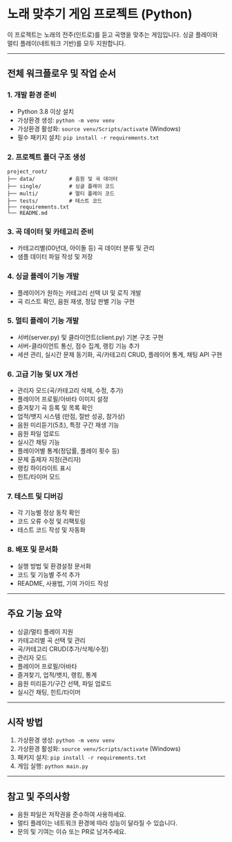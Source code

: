 # 노래 맞추기 게임 프로젝트 (Python)

이 프로젝트는 노래의 전주(인트로)를 듣고 곡명을 맞추는 게임입니다. 싱글 플레이와 멀티 플레이(네트워크 기반)를 모두 지원합니다.

---

## 전체 워크플로우 및 작업 순서

### 1. 개발 환경 준비
- Python 3.8 이상 설치
- 가상환경 생성: `python -m venv venv`
- 가상환경 활성화: `source venv/Scripts/activate` (Windows)
- 필수 패키지 설치: `pip install -r requirements.txt`

### 2. 프로젝트 폴더 구조 생성
```
project_root/
├── data/           # 음원 및 곡 데이터
├── single/         # 싱글 플레이 코드
├── multi/          # 멀티 플레이 코드
├── tests/          # 테스트 코드
├── requirements.txt
└── README.md
```

### 3. 곡 데이터 및 카테고리 준비
- 카테고리별(00년대, 아이돌 등) 곡 데이터 분류 및 관리
- 샘플 데이터 파일 작성 및 저장

### 4. 싱글 플레이 기능 개발
- 플레이어가 원하는 카테고리 선택 UI 및 로직 개발
- 곡 리스트 확인, 음원 재생, 정답 판별 기능 구현

### 5. 멀티 플레이 기능 개발
- 서버(server.py) 및 클라이언트(client.py) 기본 구조 구현
- 서버-클라이언트 통신, 점수 집계, 랭킹 기능 추가
- 세션 관리, 실시간 문제 동기화, 곡/카테고리 CRUD, 플레이어 통계, 채팅 API 구현

### 6. 고급 기능 및 UX 개선
- 관리자 모드(곡/카테고리 삭제, 수정, 추가)
- 플레이어 프로필/아바타 이미지 설정
- 즐겨찾기 곡 등록 및 목록 확인
- 업적/뱃지 시스템 (만점, 절반 성공, 참가상)
- 음원 미리듣기(5초), 특정 구간 재생 기능
- 음원 파일 업로드
- 실시간 채팅 기능
- 플레이어별 통계(정답률, 플레이 횟수 등)
- 문제 출제자 지정(관리자)
- 랭킹 하이라이트 표시
- 힌트/타이머 모드

### 7. 테스트 및 디버깅
- 각 기능별 정상 동작 확인
- 코드 오류 수정 및 리팩토링
- 테스트 코드 작성 및 자동화

### 8. 배포 및 문서화
- 실행 방법 및 환경설정 문서화
- 코드 및 기능별 주석 추가
- README, 사용법, 기여 가이드 작성

---

## 주요 기능 요약
- 싱글/멀티 플레이 지원
- 카테고리별 곡 선택 및 관리
- 곡/카테고리 CRUD(추가/삭제/수정)
- 관리자 모드
- 플레이어 프로필/아바타
- 즐겨찾기, 업적/뱃지, 랭킹, 통계
- 음원 미리듣기/구간 선택, 파일 업로드
- 실시간 채팅, 힌트/타이머

---

## 시작 방법
1. 가상환경 생성: `python -m venv venv`
2. 가상환경 활성화: `source venv/Scripts/activate` (Windows)
3. 패키지 설치: `pip install -r requirements.txt`
4. 게임 실행: `python main.py`

---

## 참고 및 주의사항
- 음원 파일은 저작권을 준수하여 사용하세요.
- 멀티 플레이는 네트워크 환경에 따라 성능이 달라질 수 있습니다.
- 문의 및 기여는 이슈 또는 PR로 남겨주세요.
